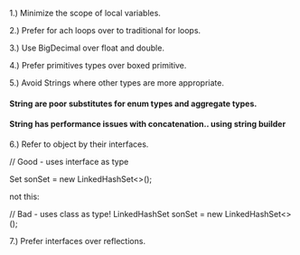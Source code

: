 1.) Minimize the scope of local variables.

2.) Prefer for ach loops over to traditional for loops.

3.) Use BigDecimal over float and double.

4.) Prefer primitives types over boxed primitive.

5.) Avoid Strings where other types are more appropriate.

#### String are poor substitutes for enum types and aggregate types.
#### String has performance issues with concatenation.. using string builder

6.) Refer to object by their interfaces.

// Good - uses interface as type 

Set<Son> sonSet = new LinkedHashSet<>();

not this:

// Bad - uses class as type!
LinkedHashSet<Son> sonSet = new LinkedHashSet<>();


7.) Prefer interfaces over reflections.

